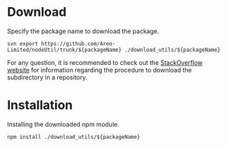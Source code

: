 # Download
Specify the package name to download the package.
```
svn export https://github.com/Areo-Limited/nodeUtil/trunk/${packageName} ./download_utils/${packageName}
```
For any question, it is recommended to check out the [StackOverflow website](https://stackoverflow.com/questions/7106012/download-a-single-folder-or-directory-from-a-github-repo) for information regarding the procedure to download the subdirectory in a repository.

# Installation
Installing the downloaded npm module.
```
npm install ./download_utils/${packageName}
```